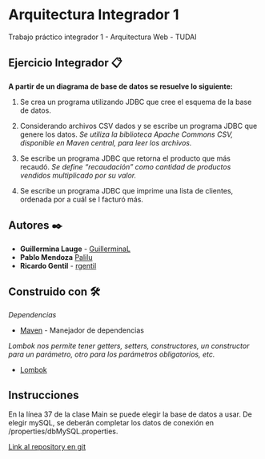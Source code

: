 # Arquitectura Integrador 1

Trabajo práctico integrador 1 - Arquitectura Web - TUDAI

## Ejercicio Integrador 📋

__A partir de un diagrama de base de datos se resuelve lo siguiente:__

1. Se crea un programa utilizando JDBC que cree el esquema de la base de datos.
    
2. Considerando archivos CSV dados y se escribe un programa JDBC que genere los datos. 
   _Se utiliza la biblioteca Apache Commons CSV, disponible en Maven central, para leer los archivos._
   
3. Se escribe un programa JDBC que retorna el producto que más recaudó. 
   _Se define “recaudación” como cantidad de productos vendidos multiplicado por su valor._
    
4. Se escribe un programa JDBC que imprime una lista de clientes, ordenada por a cuál se l facturó más.
   
## Autores ✒️

* **Guillermina Lauge** - [GuillerminaL](https://github.com/GuillerminaL)
* **Pablo Mendoza** [Palilu](https://github.com/Palilu)
* **Ricardo Gentil** - [rgentil](https://github.com/rgentil)

## Construido con 🛠️

_Dependencias_
* [Maven](https://maven.apache.org/) - Manejador de dependencias

_Lombok nos permite tener getters, setters, constructores, un constructor para un parámetro, otro para los parámetros obligatorios, etc._
* [Lombok](https://projectlombok.org/)

## Instrucciones

En la línea 37 de la clase Main se puede elegir la base de datos a usar.
De elegir mySQL, se deberán completar los datos de conexión en
/properties/dbMySQL.properties.

[Link al repository en git](https://github.com/rgentil/Arquitectura_Integrador_1)


